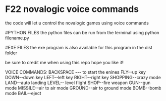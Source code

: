 # F22 novalogic voice commands
 the code will let u control the novalogic games using voice commands
 
 
 #PYTHON FILES
 the python files can be run from the terminal using python filename.py
 
 #EXE FILES
 the exe program is also available for this program in the dist folder
 
 
 
 be sure to credit me when using this repo hope you like it!

VOICE COMMANDS:
BACKSPACE --- to start the enines
FLY--up key
DOWN--down key
LEFT--left key
RIGHT--right key
SHOPPING--crazy mode
LAND--auto landing 
LEVEL-- level flight
SHOP--fire weapon
GUN--gun mode
MISSILE--air to air mode
GROUND--air to ground mode
BOMB--bomb mode
BAIL--eject
